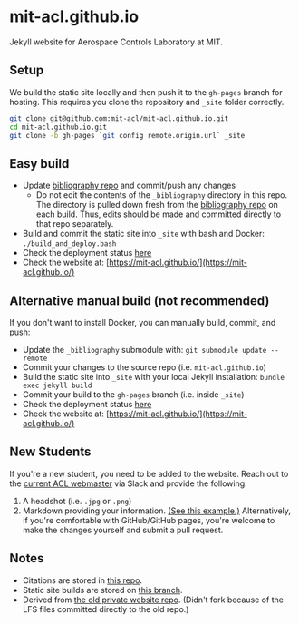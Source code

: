 # mit-acl.github.io

Jekyll website for Aerospace Controls Laboratory at MIT.

## Setup
We build the static site locally and then push it to the `gh-pages` branch for hosting. This requires you clone the repository and `_site` folder correctly.

```bash
git clone git@github.com:mit-acl/mit-acl.github.io.git
cd mit-acl.github.io.git
git clone -b gh-pages `git config remote.origin.url` _site
```

## Easy build
- Update [bibliography repo](https://github.com/mit-acl/bibliography) and commit/push any changes
  - Do not edit the contents of the `_bibliography` directory in this repo. The directory is pulled down fresh from the [bibliography repo](https://github.com/mit-acl/bibliography) on each build. Thus, edits should be made and committed directly to that repo separately.
- Build and commit the static site into `_site` with bash and Docker: `./build_and_deploy.bash`
- Check the deployment status [here](https://github.com/mit-acl/mit-acl.github.io/actions)
- Check the website at: [https://mit-acl.github.io/](https://mit-acl.github.io/)

## Alternative manual build (not recommended)
If you don't want to install Docker, you can manually build, commit, and push:
- Update the `_bibliography` submodule with: `git submodule update --remote`
- Commit your changes to the source repo (i.e. `mit-acl.github.io`)
- Build the static site into `_site` with your local Jekyll installation: `bundle exec jekyll build`
- Commit your build to the `gh-pages` branch (i.e. inside `_site`)
- Check the deployment status [here](https://github.com/mit-acl/mit-acl.github.io/actions)
- Check the website at: [https://mit-acl.github.io/](https://mit-acl.github.io/)

## New Students
If you're a new student, you need to be added to the website.
Reach out to the [current ACL webmaster](https://wikis.mit.edu/confluence/pages/viewpage.action?pageId=123502773) via Slack and provide the following:
1. A headshot (i.e. `.jpg` or `.png`)
2. Markdown providing your information. [(See this example.)](https://raw.githubusercontent.com/mit-acl/mit-acl.github.io/master/howto/template_member.md)
Alternatively, if you're comfortable with GitHub/GitHub pages, you're welcome to make the changes yourself and submit a pull request.

## Notes
* Citations are stored in [this repo](https://github.com/mit-acl/bibliography).
* Static site builds are stored on [this branch](https://github.com/mit-acl/mit-acl.github.io/tree/gh-pages).
* Derived from [the old private website repo](https://github.com/mit-acl/website). (Didn't fork because of the LFS files committed directly to the old repo.)
